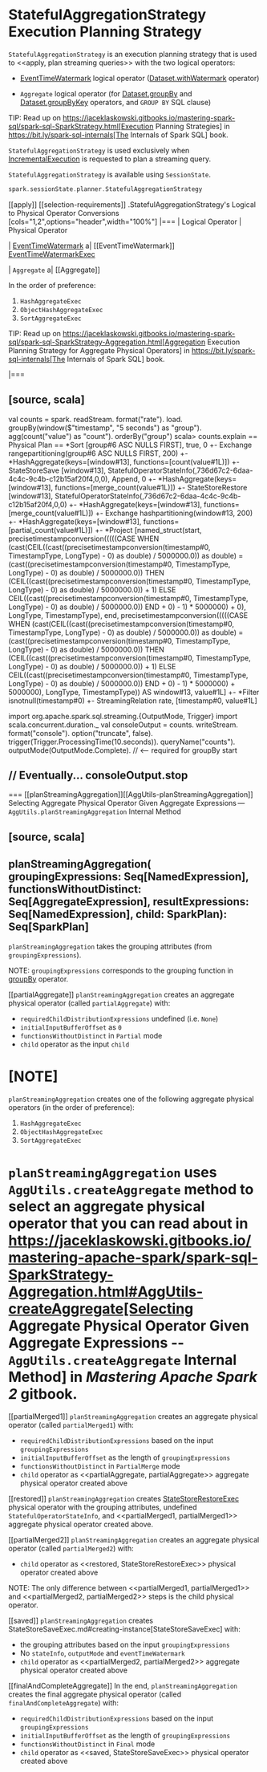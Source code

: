# StatefulAggregationStrategy Execution Planning Strategy

`StatefulAggregationStrategy` is an execution planning strategy that is used to <<apply, plan streaming queries>> with the two logical operators:

* [EventTimeWatermark](logical-operators/EventTimeWatermark.md) logical operator ([Dataset.withWatermark](operators/withWatermark.md) operator)

* `Aggregate` logical operator (for [Dataset.groupBy](operators/groupBy.md) and [Dataset.groupByKey](operators/groupByKey.md) operators, and `GROUP BY` SQL clause)

TIP: Read up on https://jaceklaskowski.gitbooks.io/mastering-spark-sql/spark-sql-SparkStrategy.html[Execution Planning Strategies] in https://bit.ly/spark-sql-internals[The Internals of Spark SQL] book.

`StatefulAggregationStrategy` is used exclusively when [IncrementalExecution](IncrementalExecution.md) is requested to plan a streaming query.

`StatefulAggregationStrategy` is available using `SessionState`.

```scala
spark.sessionState.planner.StatefulAggregationStrategy
```

[[apply]]
[[selection-requirements]]
.StatefulAggregationStrategy's Logical to Physical Operator Conversions
[cols="1,2",options="header",width="100%"]
|===
| Logical Operator
| Physical Operator

| [EventTimeWatermark](logical-operators/EventTimeWatermark.md)
a| [[EventTimeWatermark]] [EventTimeWatermarkExec](physical-operators/EventTimeWatermarkExec.md)

| `Aggregate`
a| [[Aggregate]]

In the order of preference:

1. `HashAggregateExec`
1. `ObjectHashAggregateExec`
1. `SortAggregateExec`

TIP: Read up on https://jaceklaskowski.gitbooks.io/mastering-spark-sql/spark-sql-SparkStrategy-Aggregation.html[Aggregation Execution Planning Strategy for Aggregate Physical Operators] in https://bit.ly/spark-sql-internals[The Internals of Spark SQL] book.

|===

[source, scala]
----
val counts = spark.
  readStream.
  format("rate").
  load.
  groupBy(window($"timestamp", "5 seconds") as "group").
  agg(count("value") as "count").
  orderBy("group")
scala> counts.explain
== Physical Plan ==
*Sort [group#6 ASC NULLS FIRST], true, 0
+- Exchange rangepartitioning(group#6 ASC NULLS FIRST, 200)
   +- *HashAggregate(keys=[window#13], functions=[count(value#1L)])
      +- StateStoreSave [window#13], StatefulOperatorStateInfo(<unknown>,736d67c2-6daa-4c4c-9c4b-c12b15af20f4,0,0), Append, 0
         +- *HashAggregate(keys=[window#13], functions=[merge_count(value#1L)])
            +- StateStoreRestore [window#13], StatefulOperatorStateInfo(<unknown>,736d67c2-6daa-4c4c-9c4b-c12b15af20f4,0,0)
               +- *HashAggregate(keys=[window#13], functions=[merge_count(value#1L)])
                  +- Exchange hashpartitioning(window#13, 200)
                     +- *HashAggregate(keys=[window#13], functions=[partial_count(value#1L)])
                        +- *Project [named_struct(start, precisetimestampconversion(((((CASE WHEN (cast(CEIL((cast((precisetimestampconversion(timestamp#0, TimestampType, LongType) - 0) as double) / 5000000.0)) as double) = (cast((precisetimestampconversion(timestamp#0, TimestampType, LongType) - 0) as double) / 5000000.0)) THEN (CEIL((cast((precisetimestampconversion(timestamp#0, TimestampType, LongType) - 0) as double) / 5000000.0)) + 1) ELSE CEIL((cast((precisetimestampconversion(timestamp#0, TimestampType, LongType) - 0) as double) / 5000000.0)) END + 0) - 1) * 5000000) + 0), LongType, TimestampType), end, precisetimestampconversion(((((CASE WHEN (cast(CEIL((cast((precisetimestampconversion(timestamp#0, TimestampType, LongType) - 0) as double) / 5000000.0)) as double) = (cast((precisetimestampconversion(timestamp#0, TimestampType, LongType) - 0) as double) / 5000000.0)) THEN (CEIL((cast((precisetimestampconversion(timestamp#0, TimestampType, LongType) - 0) as double) / 5000000.0)) + 1) ELSE CEIL((cast((precisetimestampconversion(timestamp#0, TimestampType, LongType) - 0) as double) / 5000000.0)) END + 0) - 1) * 5000000) + 5000000), LongType, TimestampType)) AS window#13, value#1L]
                           +- *Filter isnotnull(timestamp#0)
                              +- StreamingRelation rate, [timestamp#0, value#1L]

import org.apache.spark.sql.streaming.{OutputMode, Trigger}
import scala.concurrent.duration._
val consoleOutput = counts.
  writeStream.
  format("console").
  option("truncate", false).
  trigger(Trigger.ProcessingTime(10.seconds)).
  queryName("counts").
  outputMode(OutputMode.Complete).  // <-- required for groupBy
  start

// Eventually...
consoleOutput.stop
----

=== [[planStreamingAggregation]][[AggUtils-planStreamingAggregation]] Selecting Aggregate Physical Operator Given Aggregate Expressions — `AggUtils.planStreamingAggregation` Internal Method

[source, scala]
----
planStreamingAggregation(
  groupingExpressions: Seq[NamedExpression],
  functionsWithoutDistinct: Seq[AggregateExpression],
  resultExpressions: Seq[NamedExpression],
  child: SparkPlan): Seq[SparkPlan]
----

`planStreamingAggregation` takes the grouping attributes (from `groupingExpressions`).

NOTE: `groupingExpressions` corresponds to the grouping function in [groupBy](operators/groupBy.md) operator.

[[partialAggregate]]
`planStreamingAggregation` creates an aggregate physical operator (called `partialAggregate`) with:

* `requiredChildDistributionExpressions` undefined (i.e. `None`)
* `initialInputBufferOffset` as `0`
* `functionsWithoutDistinct` in `Partial` mode
* `child` operator as the input `child`

[NOTE]
====
`planStreamingAggregation` creates one of the following aggregate physical operators (in the order of preference):

1. `HashAggregateExec`
1. `ObjectHashAggregateExec`
1. `SortAggregateExec`

`planStreamingAggregation` uses `AggUtils.createAggregate` method to select an aggregate physical operator that you can read about in https://jaceklaskowski.gitbooks.io/mastering-apache-spark/spark-sql-SparkStrategy-Aggregation.html#AggUtils-createAggregate[Selecting Aggregate Physical Operator Given Aggregate Expressions -- `AggUtils.createAggregate` Internal Method] in *Mastering Apache Spark 2* gitbook.
====

[[partialMerged1]]
`planStreamingAggregation` creates an aggregate physical operator (called `partialMerged1`) with:

* `requiredChildDistributionExpressions` based on the input `groupingExpressions`
* `initialInputBufferOffset` as the length of `groupingExpressions`
* `functionsWithoutDistinct` in `PartialMerge` mode
* `child` operator as <<partialAggregate, partialAggregate>> aggregate physical operator created above

[[restored]]
`planStreamingAggregation` creates [StateStoreRestoreExec](physical-operators/StateStoreRestoreExec.md) physical operator with the grouping attributes, undefined `StatefulOperatorStateInfo`, and <<partialMerged1, partialMerged1>> aggregate physical operator created above.

[[partialMerged2]]
`planStreamingAggregation` creates an aggregate physical operator (called `partialMerged2`) with:

* `child` operator as <<restored, StateStoreRestoreExec>> physical operator created above

NOTE: The only difference between <<partialMerged1, partialMerged1>> and <<partialMerged2, partialMerged2>> steps is the child physical operator.

[[saved]]
`planStreamingAggregation` creates StateStoreSaveExec.md#creating-instance[StateStoreSaveExec] with:

* the grouping attributes based on the input `groupingExpressions`
* No `stateInfo`, `outputMode` and `eventTimeWatermark`
* `child` operator as <<partialMerged2, partialMerged2>> aggregate physical operator created above

[[finalAndCompleteAggregate]]
In the end, `planStreamingAggregation` creates the final aggregate physical operator (called `finalAndCompleteAggregate`) with:

* `requiredChildDistributionExpressions` based on the input `groupingExpressions`
* `initialInputBufferOffset` as the length of `groupingExpressions`
* `functionsWithoutDistinct` in `Final` mode
* `child` operator as <<saved, StateStoreSaveExec>> physical operator created above
